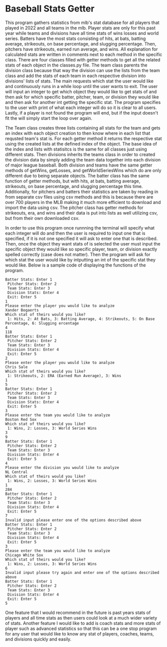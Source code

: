 # Baseball Stats Getter

This program gathers statistics from mlb's stat database for all players that played in 2022 and all teams in the mlb. Player stats are only for this past year while teams and divisions have all time stats of wins losses and world series. Batters have the most stats consisting of hits, at bats, batting average, strikeouts, on base percentage, and slugging percentage. Then, pitchers have strikeouts, earned run average, and wins. All explanation for calculated stats are written in comments next to each method in the specific class. There are four classes filled with getter methods to get all the related stats of each object in the classes.py file. The team class parents the division class because that way the division can use the lists from the team class and add the stats of each team in each respective division into divisions' lists of stats. The main requests which stat the user would like and continuously runs in a while loop until the user wants to exit. The user will input an integer to get which object they would like to get stats of and then ask for which specific batter, pitcher, team, or division they would like and then ask for another int getting the specific stat. The program specifies to the user with print of what each integer will do so it is clear to all users. Lastly, if a player is not found the program will end, but if the input doesn't fit the will simply start the loop over again.

The Team class creates three lists containing all stats for the team and gets an index with each object creation to then know where in each list that requsted team's stat is. For each getter method it returns the respective stat using the created lists at the defined index of the object. The base idea of the index and lists with statisitcs is the same for all classes just using different stats. Then divisions inherits the teams class in order to created the division data by simply adding the team data together into each division of major league baseball. Both division and teams have the same getter methods of getWins, getLosses, and getWorldSeriesWins which do are only different due to being separate objects. The batter class has the same function of getter methods, but with hits, at bats, batting average, strikeouts, on base percentage, and slugging percentage this time. Additionally, for pitchers and batters their statistics are taken by reading in from separate csv files using csv methods and this is because there are over 700 players in the MLB making it much more efficient to download and import the data using csv. The pitcher class has getter methods for strikeouts, era, and wins and their data is put into lists as well utilizing csv, but from their own downloaded csv. 

In order to use this program once runnning the terminal will specify what each integer will do and then the user is required to input one that is specified, if it is not one specified it will ask to enter one that is described. Then, once the object they want stats of is selected the user must input the specific object they would like so specific player, team, or division exactly spelled correctly (case does not matter). Then the program will ask for which stat the user would like by intputting an int of the specific stat they would like. Below is a sample code of displaying the functions of the program.

```
Batter Stats: Enter 1
 Pitcher Stats: Enter 2
 Team Stats: Enter 3
 Division Stats: Enter 4
 Exit: Enter 5
1
Please enter the player you would like to analyze
Xander Bogaerts
Which stat of theirs would you like?
 1: Hits, 2: At Bats, 3: Batting Average, 4: Strikeouts, 5: On Base Percentage, 6: Slugging ercentage
4
118
Batter Stats: Enter 1
 Pitcher Stats: Enter 2
 Team Stats: Enter 3
 Division Stats: Enter 4
 Exit: Enter 5
2
Please enter the player you would like to analyze
Chris Sale
Which stat of theirs would you like?
 1: Strikeouts, 2: ERA (Earned Run Average), 3: Wins
1
5
Batter Stats: Enter 1
 Pitcher Stats: Enter 2
 Team Stats: Enter 3
 Division Stats: Enter 4
 Exit: Enter 5
3
Please enter the team you would like to analyze
Boston Red Sox
Which stat of theirs would you like?
 1: Wins, 2: Losses, 3: World Series Wins
3
9
Batter Stats: Enter 1
 Pitcher Stats: Enter 2
 Team Stats: Enter 3
 Division Stats: Enter 4
 Exit: Enter 5
4
Please enter the division you would like to analyze
NL Central
Which stat of theirs would you like?
 1: Wins, 2: Losses, 3: World Series Wins
1
284
Batter Stats: Enter 1
 Pitcher Stats: Enter 2
 Team Stats: Enter 3
 Division Stats: Enter 4
 Exit: Enter 5
7
Invalid input please enter one of the options described above
Batter Stats: Enter 1
 Pitcher Stats: Enter 2
 Team Stats: Enter 3
 Division Stats: Enter 4
 Exit: Enter 5
3
Please enter the team you would like to analyze
Chicago White Sox
Which stat of theirs would you like?
 1: Wins, 2: Losses, 3: World Series Wins
6
Invalid input please try again and enter one of the options described above
Batter Stats: Enter 1
 Pitcher Stats: Enter 2
 Team Stats: Enter 3
 Division Stats: Enter 4
 Exit: Enter 5
5
```

One feature that I would recommend in the future is past years stats of players and all time stats as then users could look at a much wider variety of stats. Another feature I would like to add is coach stats and more stats of player such as advanced statistics so that this can be a one stop program for any user that would like to know any stat of players, coaches, teams, and divisions quickly and easily.
